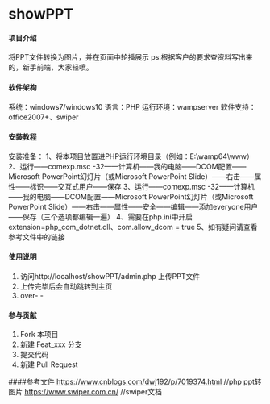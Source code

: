 # showPPT

#### 项目介绍
将PPT文件转换为图片，并在页面中轮播展示
ps:根据客户的要求查资料写出来的，新手前端，大家轻喷。

#### 软件架构
系统：windows7/windows10
语言：PHP
运行环境：wampserver
软件支持：office2007+、swiper

#### 安装教程

安装准备：
1、将本项目放置进PHP运行环境目录（例如：E:\wamp64\www）
2、运行——comexp.msc -32——计算机——我的电脑——DCOM配置——Microsoft PowerPoint幻灯片（或Microsoft PowerPoint Slide）——右击——属性——标识——交互式用户——保存
3、运行——comexp.msc -32——计算机——我的电脑——DCOM配置——Microsoft PowerPoint幻灯片（或Microsoft PowerPoint Slide）——右击——属性——安全——编辑——添加everyone用户——保存（三个选项都编辑一遍）
4、需要在php.ini中开启 extension=php_com_dotnet.dll、com.allow_dcom = true
5、如有疑问请查看参考文件中的链接
#### 使用说明

1. 访问http://localhost/showPPT/admin.php 上传PPT文件
2. 上传完毕后会自动跳转到主页
3. over- -

#### 参与贡献

1. Fork 本项目
2. 新建 Feat_xxx 分支
3. 提交代码
4. 新建 Pull Request


####参考文件
https://www.cnblogs.com/dwj192/p/7019374.html //php ppt转图片
https://www.swiper.com.cn/ //swiper文档